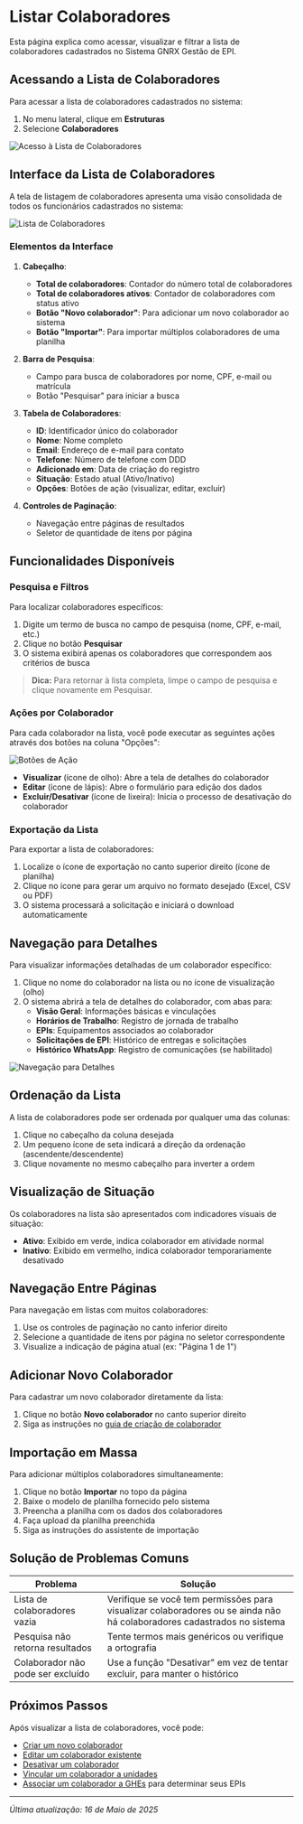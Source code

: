 # Listar Colaboradores

Esta página explica como acessar, visualizar e filtrar a lista de colaboradores cadastrados no Sistema GNRX Gestão de EPI.

## Acessando a Lista de Colaboradores

Para acessar a lista de colaboradores cadastrados no sistema:

1. No menu lateral, clique em **Estruturas**
2. Selecione **Colaboradores**

![Acesso à Lista de Colaboradores](../../../assets/images/acesso-colaboradores.png)

## Interface da Lista de Colaboradores

A tela de listagem de colaboradores apresenta uma visão consolidada de todos os funcionários cadastrados no sistema:

![Lista de Colaboradores](../../../assets/images/lista-colaboradores.png)

### Elementos da Interface

1. **Cabeçalho**:
   - **Total de colaboradores**: Contador do número total de colaboradores
   - **Total de colaboradores ativos**: Contador de colaboradores com status ativo
   - **Botão "Novo colaborador"**: Para adicionar um novo colaborador ao sistema
   - **Botão "Importar"**: Para importar múltiplos colaboradores de uma planilha

2. **Barra de Pesquisa**:
   - Campo para busca de colaboradores por nome, CPF, e-mail ou matrícula
   - Botão "Pesquisar" para iniciar a busca

3. **Tabela de Colaboradores**:
   - **ID**: Identificador único do colaborador
   - **Nome**: Nome completo 
   - **Email**: Endereço de e-mail para contato
   - **Telefone**: Número de telefone com DDD
   - **Adicionado em**: Data de criação do registro
   - **Situação**: Estado atual (Ativo/Inativo)
   - **Opções**: Botões de ação (visualizar, editar, excluir)

4. **Controles de Paginação**:
   - Navegação entre páginas de resultados
   - Seletor de quantidade de itens por página

## Funcionalidades Disponíveis

### Pesquisa e Filtros

Para localizar colaboradores específicos:

1. Digite um termo de busca no campo de pesquisa (nome, CPF, e-mail, etc.)
2. Clique no botão **Pesquisar**
3. O sistema exibirá apenas os colaboradores que correspondem aos critérios de busca

> **Dica:** Para retornar à lista completa, limpe o campo de pesquisa e clique novamente em Pesquisar.

### Ações por Colaborador

Para cada colaborador na lista, você pode executar as seguintes ações através dos botões na coluna "Opções":

![Botões de Ação](../../../assets/images/botoes-acao-colaboradores.png)

- **Visualizar** (ícone de olho): Abre a tela de detalhes do colaborador
- **Editar** (ícone de lápis): Abre o formulário para edição dos dados
- **Excluir/Desativar** (ícone de lixeira): Inicia o processo de desativação do colaborador

### Exportação da Lista

Para exportar a lista de colaboradores:

1. Localize o ícone de exportação no canto superior direito (ícone de planilha)
2. Clique no ícone para gerar um arquivo no formato desejado (Excel, CSV ou PDF)
3. O sistema processará a solicitação e iniciará o download automaticamente

## Navegação para Detalhes

Para visualizar informações detalhadas de um colaborador específico:

1. Clique no nome do colaborador na lista ou no ícone de visualização (olho)
2. O sistema abrirá a tela de detalhes do colaborador, com abas para:
   - **Visão Geral**: Informações básicas e vinculações
   - **Horários de Trabalho**: Registro de jornada de trabalho
   - **EPIs**: Equipamentos associados ao colaborador
   - **Solicitações de EPI**: Histórico de entregas e solicitações
   - **Histórico WhatsApp**: Registro de comunicações (se habilitado)

![Navegação para Detalhes](../../../assets/images/navegacao-detalhes-colaborador.png)

## Ordenação da Lista

A lista de colaboradores pode ser ordenada por qualquer uma das colunas:

1. Clique no cabeçalho da coluna desejada
2. Um pequeno ícone de seta indicará a direção da ordenação (ascendente/descendente)
3. Clique novamente no mesmo cabeçalho para inverter a ordem

## Visualização de Situação

Os colaboradores na lista são apresentados com indicadores visuais de situação:

- **Ativo**: Exibido em verde, indica colaborador em atividade normal
- **Inativo**: Exibido em vermelho, indica colaborador temporariamente desativado

## Navegação Entre Páginas

Para navegação em listas com muitos colaboradores:

1. Use os controles de paginação no canto inferior direito
2. Selecione a quantidade de itens por página no seletor correspondente
3. Visualize a indicação de página atual (ex: "Página 1 de 1")

## Adicionar Novo Colaborador

Para cadastrar um novo colaborador diretamente da lista:

1. Clique no botão **Novo colaborador** no canto superior direito
2. Siga as instruções no [guia de criação de colaborador](./criar-colaborador.md)

## Importação em Massa

Para adicionar múltiplos colaboradores simultaneamente:

1. Clique no botão **Importar** no topo da página
2. Baixe o modelo de planilha fornecido pelo sistema
3. Preencha a planilha com os dados dos colaboradores
4. Faça upload da planilha preenchida
5. Siga as instruções do assistente de importação

## Solução de Problemas Comuns

| Problema | Solução |
|----------|---------|
| Lista de colaboradores vazia | Verifique se você tem permissões para visualizar colaboradores ou se ainda não há colaboradores cadastrados no sistema |
| Pesquisa não retorna resultados | Tente termos mais genéricos ou verifique a ortografia |
| Colaborador não pode ser excluído | Use a função "Desativar" em vez de tentar excluir, para manter o histórico |

## Próximos Passos

Após visualizar a lista de colaboradores, você pode:

- [Criar um novo colaborador](./criar-colaborador.md)
- [Editar um colaborador existente](./editar-colaborador.md)
- [Desativar um colaborador](./desativar-colaborador.md)
- [Vincular um colaborador a unidades](./vincular-unidades.md)
- [Associar um colaborador a GHEs](./vincular-ghe.md) para determinar seus EPIs

---

*Última atualização: 16 de Maio de 2025*